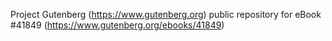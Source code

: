 Project Gutenberg (https://www.gutenberg.org) public repository for eBook #41849 (https://www.gutenberg.org/ebooks/41849)
